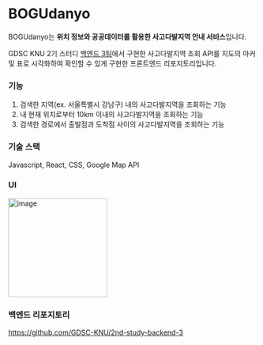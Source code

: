 # BOGUdanyo

BOGUdanyo는 **위치 정보와 공공데이터를 활용한 사고다발지역 안내 서비스**입니다.

GDSC KNU 2기 스터디 [백엔드 3팀](https://github.com/GDSC-KNU/2nd-study-backend-3)에서 구현한 사고다발지역 조회 API를 지도의 마커 및 표로 시각화하여 확인할 수 있게 구현한 프론트엔드 리포지토리입니다. 

### 기능
1. 검색한 지역(ex. 서울특별시 강남구) 내의 사고다발지역을 조회하는 기능
2. 내 현재 위치로부터 10km 이내의 사고다발지역을 조회하는 기능
3. 검색한 경로에서 출발점과 도착점 사이의 사고다발지역을 조회하는 기능

### 기술 스택
Javascript, React, CSS, Google Map API

### UI
<img width="200" align="middle" alt="image" src="https://github.com/thumbzzero/gdsc2-toy-project-BOGUdanyo/assets/94180099/0410d21d-8c6b-47ea-b335-1109c4ee0172">


### 백엔드 리포지토리
https://github.com/GDSC-KNU/2nd-study-backend-3
